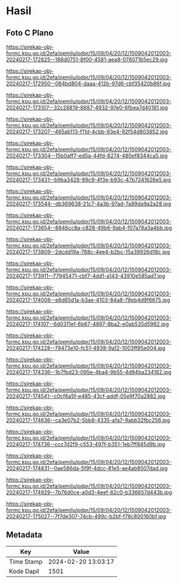 # Hasil

## Foto C Plano

https://sirekap-obj-formc.kpu.go.id/2efa/pemilu/pdpr/15/09/04/20/12/1509042012003-20240217-172825--188d0751-8f00-4581-aea8-078071b5ec29.jpg

https://sirekap-obj-formc.kpu.go.id/2efa/pemilu/pdpr/15/09/04/20/12/1509042012003-20240217-172950--084bd804-daaa-412b-97d6-cbf35420b86f.jpg

https://sirekap-obj-formc.kpu.go.id/2efa/pemilu/pdpr/15/09/04/20/12/1509042012003-20240217-173107--32c28819-8887-4932-97e0-6fbea7d40181.jpg

https://sirekap-obj-formc.kpu.go.id/2efa/pemilu/pdpr/15/09/04/20/12/1509042012003-20240217-173207--465ab113-f11d-4cbb-93e4-92f54d803852.jpg

https://sirekap-obj-formc.kpu.go.id/2efa/pemilu/pdpr/15/09/04/20/12/1509042012003-20240217-173304--15b0aff7-ed5a-44fd-8274-480ef8344ca5.jpg

https://sirekap-obj-formc.kpu.go.id/2efa/pemilu/pdpr/15/09/04/20/12/1509042012003-20240217-173431--b9ba3428-99c9-4f3e-b93c-47b7241626e5.jpg

https://sirekap-obj-formc.kpu.go.id/2efa/pemilu/pdpr/15/09/04/20/12/1509042012003-20240217-173544--db369638-21c7-4a3b-97ad-7a89da9a2a28.jpg

https://sirekap-obj-formc.kpu.go.id/2efa/pemilu/pdpr/15/09/04/20/12/1509042012003-20240217-173654--8846cc8a-c828-49b6-9ab4-f07a78a3a4bb.jpg

https://sirekap-obj-formc.kpu.go.id/2efa/pemilu/pdpr/15/09/04/20/12/1509042012003-20240217-173809--2dcdd19a-788c-4ee4-b2bc-15a39926d18c.jpg

https://sirekap-obj-formc.kpu.go.id/2efa/pemilu/pdpr/15/09/04/20/12/1509042012003-20240217-173911--77945471-cbf7-4dd1-a143-43910e585ad7.jpg

https://sirekap-obj-formc.kpu.go.id/2efa/pemilu/pdpr/15/09/04/20/12/1509042012003-20240217-174008--e8d85d1a-b3ae-4103-84a8-78eb4d9f6675.jpg

https://sirekap-obj-formc.kpu.go.id/2efa/pemilu/pdpr/15/09/04/20/12/1509042012003-20240217-174107--6d0311ef-6b67-4897-8ba2-e0ab535d5982.jpg

https://sirekap-obj-formc.kpu.go.id/2efa/pemilu/pdpr/15/09/04/20/12/1509042012003-20240217-174228--79473e10-fc51-4938-9a12-1003ff85e004.jpg

https://sirekap-obj-formc.kpu.go.id/2efa/pemilu/pdpr/15/09/04/20/12/1509042012003-20240217-174336--1b7fbd23-095e-4ba4-9b55-4d84ba234182.jpg

https://sirekap-obj-formc.kpu.go.id/2efa/pemilu/pdpr/15/09/04/20/12/1509042012003-20240217-174541--c0cf6a5f-e485-43cf-addf-05e9f70a2882.jpg

https://sirekap-obj-formc.kpu.go.id/2efa/pemilu/pdpr/15/09/04/20/12/1509042012003-20240217-174636--ca3e07b2-5bb8-4335-afa7-9abb32fbc256.jpg

https://sirekap-obj-formc.kpu.go.id/2efa/pemilu/pdpr/15/09/04/20/12/1509042012003-20240217-174736--ccc7d2f9-c553-497f-b351-1eb7ff845d9b.jpg

https://sirekap-obj-formc.kpu.go.id/2efa/pemilu/pdpr/15/09/04/20/12/1509042012003-20240217-174831--0ae586da-5f9f-4dcc-81e5-ae4ab8507dad.jpg

https://sirekap-obj-formc.kpu.go.id/2efa/pemilu/pdpr/15/09/04/20/12/1509042012003-20240217-174929--7b76d0ce-a0d3-4eef-82c0-b336657d443b.jpg

https://sirekap-obj-formc.kpu.go.id/2efa/pemilu/pdpr/15/09/04/20/12/1509042012003-20240217-175027--7f7de307-74cb-499c-b2bf-f76c800160bf.jpg


## Metadata

| Key        | Value               |
| ---------- | ------------------- |
| Time Stamp | 2024-02-20 13:03:17 |
| Kode Dapil | 1501                |



